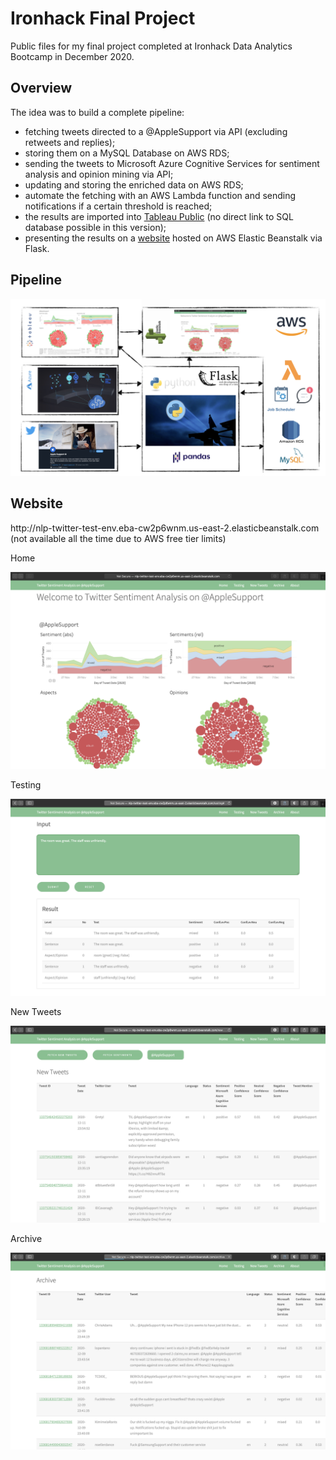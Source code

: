 # Ironhack Final Project
Public files for my final project completed at Ironhack Data Analytics Bootcamp in December 2020.

## Overview
The idea was to build a complete pipeline:
<ul>
  <li>fetching tweets directed to a @AppleSupport via API (excluding retweets and replies);</li>
  <li>storing them on a MySQL Database on AWS RDS;</li>
  <li>sending the tweets to Microsoft Azure Cognitive Services for sentiment analysis and opinion mining via API;</li>
  <li>updating and storing the enriched data on AWS RDS;</li>
  <li>automate the fetching with an AWS Lambda function and sending notifications if a certain threshold is reached;</li>
  <li>the results are imported into <a href="https://public.tableau.com/views/twitter_16075212954180/AppleSupport?:language=en-GB&:display_count=y&:origin=viz_share_link">Tableau Public</a> (no direct link to SQL database possible in this version);</li>
  <li>presenting the results on a <a href="http://nlp-twitter-test-env.eba-cw2p6wnm.us-east-2.elasticbeanstalk.com">website</a> hosted on AWS Elastic Beanstalk via Flask.</li>
</ul>

## Pipeline
<img src="pictures/pipeline.png" alt="Pipeline">
                                      
## Website
<p>http://nlp-twitter-test-env.eba-cw2p6wnm.us-east-2.elasticbeanstalk.com<br>
(not available all the time due to AWS free tier limits)</p>
<p>Home</p>
<img src="pictures/website1.png" alt="Website | Home">
<p>Testing</p>
<img src="pictures/website2.png" alt="Website | Testing">
<p>New Tweets</p>
<img src="pictures/website3.png" alt="Website | New Tweets">
<p>Archive</p>
<img src="pictures/website4.png" alt="Website | Archive">
